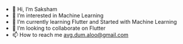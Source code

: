 - 👋 Hi, I’m Saksham
- 👀 I’m interested in Machine Learning
- 🌱 I’m currently learning Flutter and Started with Machine Learning
- 💞️ I’m looking to collaborate on Flutter
- 📫 How to reach me avg.dum.aloo@gmail.com

<!---
dumaloo/dumaloo is a ✨ special ✨ repository because its `README.md` (this file) appears on your GitHub profile.
You can click the Preview link to take a look at your changes.
--->
